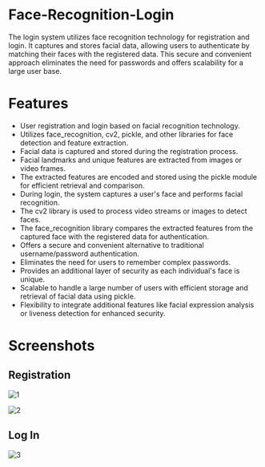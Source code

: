 # Face-Recognition-Login
The login system utilizes face recognition technology for registration and login. It captures and stores facial data, allowing users to authenticate by matching their faces with the registered data. This secure and convenient approach eliminates the need for passwords and offers scalability for a large user base.

# Features

- User registration and login based on facial recognition technology.
- Utilizes face_recognition, cv2, pickle, and other libraries for face detection and feature extraction.
- Facial data is captured and stored during the registration process.
- Facial landmarks and unique features are extracted from images or video frames.
- The extracted features are encoded and stored using the pickle module for efficient retrieval and comparison.
- During login, the system captures a user's face and performs facial recognition.
- The cv2 library is used to process video streams or images to detect faces.
- The face_recognition library compares the extracted features from the captured face with the registered data for authentication.
- Offers a secure and convenient alternative to traditional username/password authentication.
- Eliminates the need for users to remember complex passwords.
- Provides an additional layer of security as each individual's face is unique.
- Scalable to handle a large number of users with efficient storage and retrieval of facial data using pickle.
- Flexibility to integrate additional features like facial expression analysis or liveness detection for enhanced security.

# Screenshots
## Registration 
![1](https://github.com/Amiruzzaman-anan/Face-Recognition-Login/assets/68743925/e11d6501-f5a6-4755-abd1-15ef1c5fac2a)

![2](https://github.com/Amiruzzaman-anan/Face-Recognition-Login/assets/68743925/9e08ba57-31fe-40ba-aeee-1fd1a7f0a70a)

## Log In
![3](https://github.com/Amiruzzaman-anan/Face-Recognition-Login/assets/68743925/8a6f9041-1b48-418e-9291-6ba1b35c89ba)
